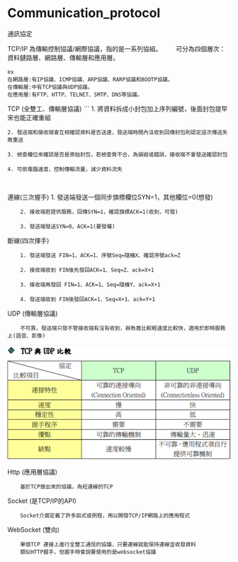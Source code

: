 # Communication_protocol
通訊協定

TCP/IP 為傳輸控制協議/網際協議，指的是一系列協組。
　　可分為四個層次：資料鏈路層、網路層、傳輸層和應用層。

	ex
	在網路層:有IP協議、ICMP協議、ARP協議、RARP協議和BOOTP協議。
	在傳輸層:中有TCP協議與UDP協議。
	在應用層:有FTP、HTTP、TELNET、SMTP、DNS等協議。


TCP (全雙工、傳輸層協議)
	```
	1. 將資料拆成小封包加上序列編號，後面封包提早宋也能正確重組
	
	2. 發送端和接收端會互相確認資料是否送達，發送端時間內沒收到回傳封包則認定這次傳送失敗重送
	
	3. 檢查欄位來確認是否是原始封包，若檢查質不合，為損毀或錯誤，接收端不會發送確認封包
	
	4. 可依電腦速度，控制傳輸流量，減少資料流失
  	
	
連線(三次握手)
		1. 發送端發送一個同步旗標欄位SYN=1，其他欄位=0(想發)
		
		2. 接收端若提供服務，回傳SYN=1，確認旗標ACK=1(收到，可發)
		
		3. 發送端發送SYN=0，ACK=1(要發囉)
		
斷線(四次揮手)    
	
		1. 發送端發送 FIN=1、ACK=1、序號Seq=隨機X、確認序號ack=Z
		
		2. 接收端收到 FIN後先發回ACK=1、Seq=Z、ack=X+1
		
		3. 接收端再發回 FIN=1、ACK=1、Seq=隨機Y、ack=X+1
		
		4. 發送端收到 FIN後發回ACK=1、Seq=X+1、ack=Y+1

UDP (傳輸層協議)
```
	不可靠，發送端只發不管接收端有沒有收到，辦負擔比較輕速度比較快，適用於即時服務上(語音、影像)
```

![image](https://github.com/a0985944005/Communication_protocol/blob/master/%E6%93%B7%E5%8F%96.GIF)

Http (應用層協議)
```
	基於TCP做出來的協議，為短連線的TCP
```	

Socket (是TCP/IP的API)

```
	Socket介面定義了許多函式或例程，用以開發TCP/IP網路上的應用程式
```

WebSocket (雙向)
```
	單個TCP 連接上進行全雙工通信的協議，只要連線就能保持連線並收發資料
	類似HTTP握手，但握手時會說要使用的是websocket協議
```
